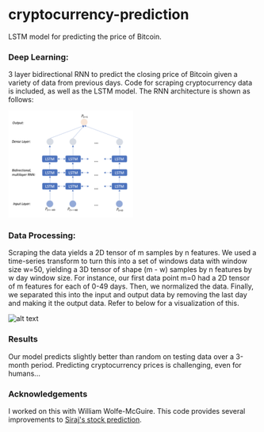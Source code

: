 # cryptocurrency-prediction
LSTM model for predicting the price of Bitcoin. 

### Deep Learning:

3 layer bidirectional RNN to predict the closing price of Bitcoin given a variety of data from previous days. Code for scraping cryptocurrency data is included, as well as the LSTM model. The RNN architecture is shown as follows:

<img src="model.png" style="width: 50%"/>

### Data Processing:

Scraping the data yields a 2D tensor of m samples by n features. We used a time-series transform to turn this into a set of windows data with window size w=50, yielding a 3D tensor of shape (m - w) samples by n features by w day window size. For instance, our first data point m=0 had a 2D tensor of m features for each of 0-49 days. Then, we normalized the data. Finally, we separated this into the input and output data by removing the last day and making it the output data. Refer to below for a visualization of this.

![alt text][processing]

[processing]: https://github.com/jasonwengwei/cryptocurrency-prediction/blob/master/processing.png

### Results

Our model predicts slightly better than random on testing data over a 3-month period. Predicting cryptocurrency prices is challenging, even for humans...

### Acknowledgements

I worked on this with William Wolfe-McGuire. This code provides several improvements to <a href="https://www.youtube.com/watch?v=ftMq5ps503w&t=458s">Siraj's stock prediction</a>.
